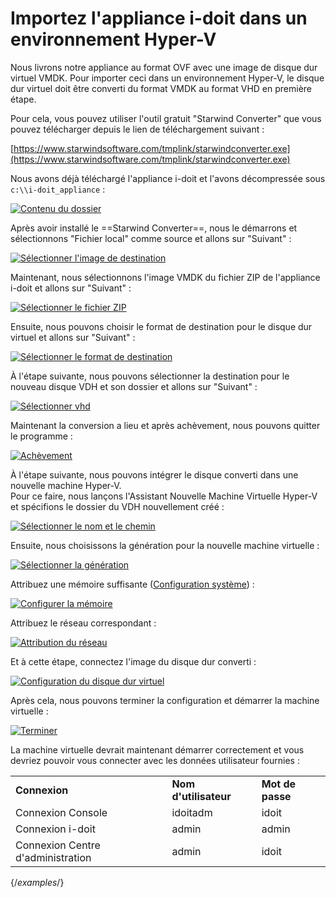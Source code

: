 # Importez l'appliance i-doit dans un environnement Hyper-V

Nous livrons notre appliance au format OVF avec une image de disque dur virtuel VMDK. Pour importer ceci dans un environnement Hyper-V, le disque dur virtuel doit être converti du format VMDK au format VHD en première étape.

Pour cela, vous pouvez utiliser l'outil gratuit "Starwind Converter" que vous pouvez télécharger depuis le lien de téléchargement suivant :

[https://www.starwindsoftware.com/tmplink/starwindconverter.exe](https://www.starwindsoftware.com/tmplink/starwindconverter.exe)

Nous avons déjà téléchargé l'appliance i-doit et l'avons décompressée sous `c:\\i-doit_appliance` :

[![Contenu du dossier](../../assets/images/en/installation/manual-installation/virtual-appliance/appliance-hyper-v-import/1-hvi.png)](../../assets/images/en/installation/manual-installation/virtual-appliance/appliance-hyper-v-import/1-hvi.png)

Après avoir installé le ==Starwind Converter==, nous le démarrons et sélectionnons "Fichier local" comme source et allons sur "Suivant" :

[![Sélectionner l'image de destination](../../assets/images/en/installation/manual-installation/virtual-appliance/appliance-hyper-v-import/2-hvi.png)](../../assets/images/en/installation/manual-installation/virtual-appliance/appliance-hyper-v-import/2-hvi.png)

Maintenant, nous sélectionnons l'image VMDK du fichier ZIP de l'appliance i-doit et allons sur "Suivant" :

[![Sélectionner le fichier ZIP](../../assets/images/en/installation/manual-installation/virtual-appliance/appliance-hyper-v-import/3-hvi.png)](../../assets/images/en/installation/manual-installation/virtual-appliance/appliance-hyper-v-import/3-hvi.png)

Ensuite, nous pouvons choisir le format de destination pour le disque dur virtuel et allons sur "Suivant" :

[![Sélectionner le format de destination](../../assets/images/en/installation/manual-installation/virtual-appliance/appliance-hyper-v-import/4-hvi.png)](../../assets/images/en/installation/manual-installation/virtual-appliance/appliance-hyper-v-import/4-hvi.png)

À l'étape suivante, nous pouvons sélectionner la destination pour le nouveau disque VDH et son dossier et allons sur "Suivant" :

[![Sélectionner vhd](../../assets/images/en/installation/manual-installation/virtual-appliance/appliance-hyper-v-import/5-hvi.png)](../../assets/images/en/installation/manual-installation/virtual-appliance/appliance-hyper-v-import/5-hvi.png)

Maintenant la conversion a lieu et après achèvement, nous pouvons quitter le programme :

[![Achèvement](../../assets/images/en/installation/manual-installation/virtual-appliance/appliance-hyper-v-import/6-hvi.png)](../../assets/images/en/installation/manual-installation/virtual-appliance/appliance-hyper-v-import/6-hvi.png)

À l'étape suivante, nous pouvons intégrer le disque converti dans une nouvelle machine Hyper-V.<br>
Pour ce faire, nous lançons l'Assistant Nouvelle Machine Virtuelle Hyper-V et spécifions le dossier du VDH nouvellement créé :

[![Sélectionner le nom et le chemin](../../assets/images/en/installation/manual-installation/virtual-appliance/appliance-hyper-v-import/7-hvi.png)](../../assets/images/en/installation/manual-installation/virtual-appliance/appliance-hyper-v-import/1-hvi.png)

Ensuite, nous choisissons la génération pour la nouvelle machine virtuelle :

[![Sélectionner la génération](../../assets/images/en/installation/manual-installation/virtual-appliance/appliance-hyper-v-import/8-hvi.png)](../../assets/images/en/installation/manual-installation/virtual-appliance/appliance-hyper-v-import/8-hvi.png)

Attribuez une mémoire suffisante ([Configuration système](../system-requirements.md)) :

[![Configurer la mémoire](../../assets/images/en/installation/manual-installation/virtual-appliance/appliance-hyper-v-import/9-hvi.png)](../../assets/images/en/installation/manual-installation/virtual-appliance/appliance-hyper-v-import/9-hvi.png)

Attribuez le réseau correspondant :

[![Attribution du réseau](../../assets/images/en/installation/manual-installation/virtual-appliance/appliance-hyper-v-import/10-hvi.png)](../../assets/images/en/installation/manual-installation/virtual-appliance/appliance-hyper-v-import/10-hvi.png)

Et à cette étape, connectez l'image du disque dur converti :

[![Configuration du disque dur virtuel](../../assets/images/en/installation/manual-installation/virtual-appliance/appliance-hyper-v-import/11-hvi.png)](../../assets/images/en/installation/manual-installation/virtual-appliance/appliance-hyper-v-import/11-hvi.png)

Après cela, nous pouvons terminer la configuration et démarrer la machine virtuelle :

[![Terminer](../../assets/images/en/installation/manual-installation/virtual-appliance/appliance-hyper-v-import/12-hvi.png)](../../assets/images/en/installation/manual-installation/virtual-appliance/appliance-hyper-v-import/12-hvi.png)

La machine virtuelle devrait maintenant démarrer correctement et vous devriez pouvoir vous connecter avec les données utilisateur fournies :

|     |     |     |
| --- | --- | --- |
| **Connexion** | **Nom d'utilisateur** | **Mot de passe** |
| Connexion Console | idoitadm | idoit |
| Connexion i-doit | admin | admin |
| Connexion Centre d'administration | admin | idoit |

{/*examples*/}
